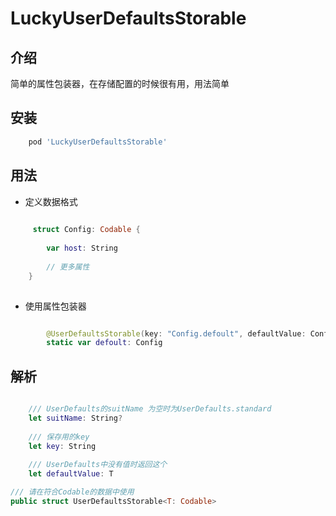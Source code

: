 # LuckyUserDefaultsStorable

## 介绍

简单的属性包装器，在存储配置的时候很有用，用法简单


## 安装

```ruby
    pod 'LuckyUserDefaultsStorable'
```

## 用法

* 定义数据格式

```swift
    
     struct Config: Codable {
    
        var host: String
        
        // 更多属性
    }
    
```

* 使用属性包装器

```swift

        @UserDefaultsStorable(key: "Config.defoult", defaultValue: Config(host: "https://www.google.com"))
        static var defoult: Config
```

## 解析

```swift

    /// UserDefaults的suitName 为空时为UserDefaults.standard
    let suitName: String?
    
    /// 保存用的key
    let key: String
    
    /// UserDefaults中没有值时返回这个
    let defaultValue: T

```

```swift
/// 请在符合Codable的数据中使用
public struct UserDefaultsStorable<T: Codable>
```


